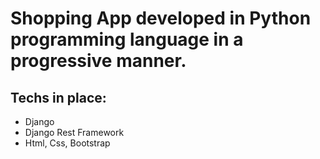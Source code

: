 # Shopping App developed in Python programming language in a progressive manner.
## Techs in place:
- Django
- Django Rest Framework
- Html, Css, Bootstrap

